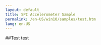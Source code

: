 ```yaml
---
layout: default
title: SPI Accelerometer Sample
permalink: /en-US/win10/samples/test.htm
lang: en-US
---
```


##Test test